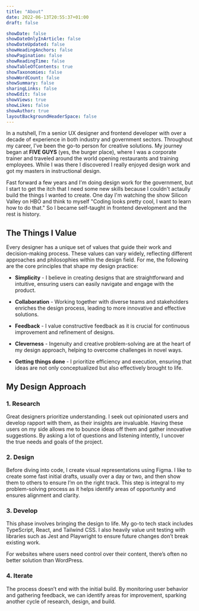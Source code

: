 ```yaml
---
title: "About"
date: 2022-06-13T20:55:37+01:00
draft: false

showDate: false
showDateOnlyInArticle: false
showDateUpdated: false
showHeadingAnchors: false
showPagination: false
showReadingTime: false
showTableOfContents: true
showTaxonomies: false
showWordCount: false
showSummary: false
sharingLinks: false
showEdit: false
showViews: true
showLikes: false
showAuthor: true
layoutBackgroundHeaderSpace: false
---
```


In a nutshell, I’m a senior UX designer and frontend developer with over a decade of experience in both industry and government sectors. Throughout my career, I’ve been the go-to person for creative solutions. My journey began at **FIVE GUYS** (yes, the burger place), where I was a corporate trainer and traveled around the world opening restaurants and training employees. While I was there I discovered I really enjoyed design work and got my masters in instructional design.

Fast forward a few years and I'm doing design work for the government, but I start to get the itch that I need some new skills because I couldn't actaully build the things I wanted to create. One day I'm watching the show Silicon Valley on HBO and think to myself "Coding looks pretty cool, I want to learn how to do that." So I became self-taught in frontend development and the rest is history.

## The Things I Value

Every designer has a unique set of values that guide their work and decision-making process. These values can vary widely, reflecting different approaches and philosophies within the design field. For me, the following are the core principles that shape my design practice:

- **Simplicity** -
  I believe in creating designs that are straightforward and intuitive, ensuring users can easily navigate and engage with the product.

- **Collaboration** -
  Working together with diverse teams and stakeholders enriches the design process, leading to more innovative and effective solutions.

- **Feedback** -
  I value constructive feedback as it is crucial for continuous improvement and refinement of designs.

- **Cleverness** -
  Ingenuity and creative problem-solving are at the heart of my design approach, helping to overcome challenges in novel ways.

- **Getting things done** -
  I prioritize efficiency and execution, ensuring that ideas are not only conceptualized but also effectively brought to life.

## My Design Approach

### 1. Research

Great designers prioritize understanding. I seek out opinionated users and develop rapport with them, as their insights are invaluable. Having these users on my side allows me to bounce ideas off them and gather innovative suggestions. By asking a lot of questions and listening intently, I uncover the true needs and goals of the project.

### 2. Design

Before diving into code, I create visual representations using Figma. I like to create some fast initial drafts, usually over a day or two, and then show them to others to ensure I’m on the right track. This step is integral to my problem-solving process as it helps identify areas of opportunity and ensures alignment and clarity.

### 3. Develop

This phase involves bringing the design to life. My go-to tech stack includes TypeScript, React, and Tailwind CSS. I also heavily value unit testing with libraries such as Jest and Playwright to ensure future changes don’t break existing work.

For websites where users need control over their content, there’s often no better solution than WordPress.

### 4. Iterate

The process doesn’t end with the initial build. By monitoring user behavior and gathering feedback, we can identify areas for improvement, sparking another cycle of research, design, and build.
